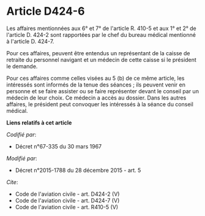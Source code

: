 # Article D424-6

Les affaires mentionnées aux 6° et 7° de l'article R. 410-5 et aux 1° et 2° de l'article D. 424-2 sont rapportées par le chef
du bureau médical mentionné à l'article D. 424-7. 

Pour ces affaires, peuvent être entendus un représentant de la caisse de retraite du personnel navigant et un médecin de
cette caisse si le président le demande. 

Pour ces affaires comme celles visées au 5 (b) de ce même article, les intéressés sont informés de la tenue des séances ; ils
peuvent venir en personne et se faire assister ou se faire représenter devant le conseil par un médecin de leur choix. Ce
médecin a accès au dossier. Dans les autres affaires, le président peut convoquer les intéressés à la séance du conseil
médical.

**Liens relatifs à cet article**

_Codifié par_:

  - Décret n°67-335 du 30 mars 1967

_Modifié par_:

  - Décret n°2015-1788 du 28 décembre 2015 - art. 5

_Cite_:

  - Code de l'aviation civile - art. D424-2 (V)
  - Code de l'aviation civile - art. D424-7 (V)
  - Code de l'aviation civile - art. R410-5 (V)
